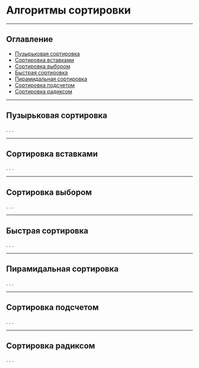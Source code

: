 <h1>Алгоритмы сортировки</h1>

---

<!-- Оглавление -->
<h2>Оглавление</h2>
<nav>
  <ul>
    <li><a href="#раздел-1">Пузырьковая сортировка</a></li>
    <li><a href="#раздел-2">Сортировка вставками</a></li>
    <li><a href="#раздел-3">Сортировка выбором</a></li>
    <li><a href="#раздел-4">Быстрая сортировка</a></li>
    <li><a href="#раздел-5">Пирамидальная сортировка</a></li>
    <li><a href="#раздел-6">Сортировка подсчетом</a></li>
    <li><a href="#раздел-7">Сортировка радиксом</a></li>
  </ul>
</nav>

---

<!-- Разделы -->
<h2 id="раздел-1">Пузырьковая сортировка</h2>
    <p>. . .</p>

---

<h2 id="раздел-2">Сортировка вставками</h2>
    <p>. . .</p>

---

<h2 id="раздел-3">Сортировка выбором</h2>
    <p>. . .</p>

---

<h2 id="раздел-4">Быстрая сортировка</h2>
    <p>. . .</p>

---

<h2 id="раздел-5">Пирамидальная сортировка</h2>
    <p>. . .</p>

---

<h2 id="раздел-6">Сортировка подсчетом</h2>
    <p>. . .</p>

---

<h2 id="раздел-7">Сортировка радиксом</h2>
    <p>. . .</p>
